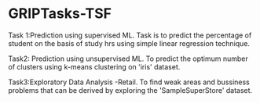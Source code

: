 # GRIPTasks-TSF

Task 1:Prediction using supervised ML.
       Task is to predict the percentage of student on the basis of study hrs using simple linear regression technique.

Task2: Prediction using unsupervised ML.
       To predict the optimum number of clusters using k-means clustering on 'iris' dataset.

Task3:Exploratory Data Analysis -Retail.
      To find weak areas and bussiness problems that can be derived by exploring the 'SampleSuperStore' dataset.
